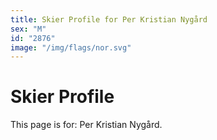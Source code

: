 ```yaml
---
title: Skier Profile for Per Kristian Nygård
sex: "M"
id: "2876"
image: "/img/flags/nor.svg" 
---
```


# Skier Profile

This page is for: Per Kristian Nygård.
    